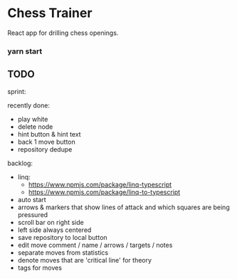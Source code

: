 # Chess Trainer

React app for drilling chess openings. 

### yarn start

## TODO

sprint:


recently done:
- play white
- delete node
- hint button & hint text
- back 1 move button
- repository dedupe

backlog:
- linq:
  - https://www.npmjs.com/package/linq-typescript
  - https://www.npmjs.com/package/linq-to-typescript
- auto start
- arrows & markers that show lines of attack and which squares are being pressured
- scroll bar on right side
- left side always centered
- save repository to local button
- edit move comment / name / arrows / targets / notes
- separate moves from statistics
- denote moves that are 'critical line' for theory
- tags for moves